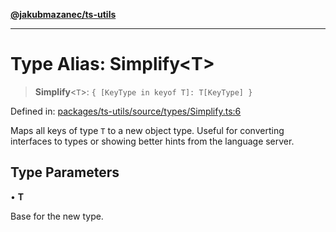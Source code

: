 [**@jakubmazanec/ts-utils**](../README.md)

---

# Type Alias: Simplify\<T\>

> **Simplify**\<`T`\>: `{ [KeyType in keyof T]: T[KeyType] }`

Defined in:
[packages/ts-utils/source/types/Simplify.ts:6](https://github.com/jakubmazanec/tools/blob/412167e80a7675933e43d5220a19d05130301e2d/packages/ts-utils/source/types/Simplify.ts#L6)

Maps all keys of type `T` to a new object type. Useful for converting interfaces to types or showing
better hints from the language server.

## Type Parameters

• **T**

Base for the new type.
